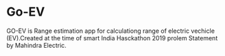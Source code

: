 # Go-EV
GO-EV is Range estimation app for calculationg range of electric vechicle (EV).Created at the time of smart India Hasckathon 2019 prolem
Statement by Mahindra Electric.

